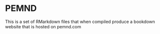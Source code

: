 
# PEMND

This is a set of RMarkdown files that when compiled produce a bookdown website that is hosted on pemnd.com
